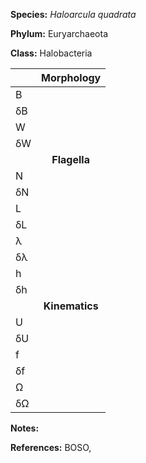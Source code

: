 **Species:** *Haloarcula quadrata*

**Phylum:** Euryarchaeota

**Class:** Halobacteria


|     |**Morphology**|
|:--- | :------: |
| B |  |
| δB |  | 
| W |  |
| δW |  |
|  | **Flagella** |
| N |  |
| δN |  |
| L |  |
| δL |  |
| λ |  |
| δλ |  |
| h |  |
| δh |  |
|  | **Kinematics** |
| U | |
| δU |  |
| f |  |
| δf |  |
| Ω |  |
| δΩ |  |


**Notes:**

**References:** BOSO, 
